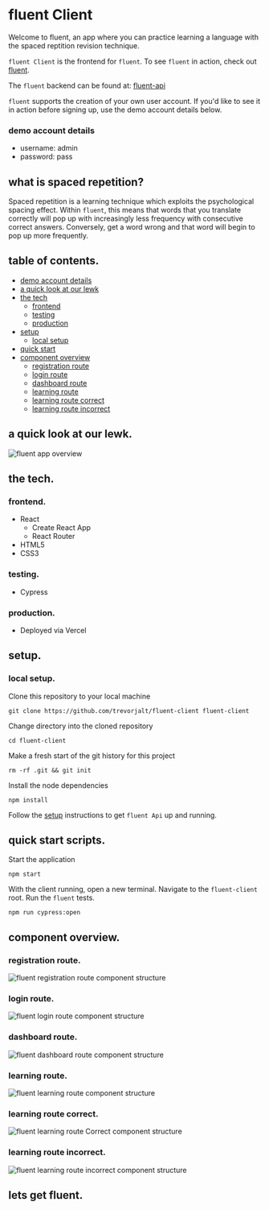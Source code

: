 # fluent Client

Welcome to fluent, an app where you can practice learning a language with the spaced reptition revision technique.

`fluent Client` is the frontend for `fluent`.  To see `fluent` in action, check out [fluent](https://fluent-live.vercel.app/ "fluent").

The `fluent` backend can be found at: [fluent-api](https://github.com/trevorjalt/fluent-api/ "fluent Api")

`fluent` supports the creation of your own user account.  If you'd like to see it in action before signing up, use the demo account details below.

### demo account details

* username: admin
* password: pass

## what is spaced repetition?

Spaced repetition is a learning technique which exploits the psychological spacing effect.  Within `fluent`, this means that words that you translate correctly will pop up with increasingly less frequency with consecutive correct answers.  Conversely, get a word wrong and that word will begin to pop up more frequently.

## table of contents.

* [demo account details](#demo-account-details)
* [a quick look at our lewk](#a-quick-look-at-our-lewk)
* [the tech](#the-tech)
  * [frontend](#frontend)
  * [testing](#testing)
  * [production](#production)
* [setup](#setup)
  * [local setup](#local-setup)
* [quick start](#quick-start-scripts)
* [component overview](#component-overview)
  * [registration route](#registration-route)
  * [login route](#login-route)
  * [dashboard route](#dashboard-route)
  * [learning route](#learning-route)
  * [learning route correct](#learning-route-correct)
  * [learning route incorrect](#learning-route-incorrect)

## a quick look at our lewk.

![fluent app overview](/images/fluent-app-full-page-view.png)

## the tech.

### frontend.

* React
  * Create React App
  * React Router
* HTML5
* CSS3

### testing.

* Cypress

### production.

* Deployed via Vercel

## setup.

### local setup.

Clone this repository to your local machine 

````
git clone https://github.com/trevorjalt/fluent-client fluent-client
````

Change directory into the cloned repository

````
cd fluent-client
````

Make a fresh start of the git history for this project

```` 
rm -rf .git && git init
````

Install the node dependencies 

````
npm install
````

Follow the [setup](https://github.com/trevorjalt/fluent-api#setup "setup") instructions to get `fluent Api` up and running.

## quick start scripts.

Start the application

````
npm start
````

With the client running, open a new terminal.  Navigate to the `fluent-client` root.  Run the `fluent` tests.

````
npm run cypress:open
````

## component overview.

### registration route.

![fluent registration route component structure](/images/fluent-component-overview-registration.png)

### login route.

![fluent login route component structure](/images/fluent-component-overview-login.png)

### dashboard route.

![fluent dashboard route component structure](/images/fluent-component-overview-dashboard.png)

### learning route.

![fluent learning route component structure](/images/fluent-component-overview-learning.png)

### learning route correct.

![fluent learning route Correct component structure](/images/fluent-component-overview-learning-correct.png)

### learning route incorrect. 

![fluent learning route incorrect component structure](/images/fluent-component-overview-learning-incorrect.png)

## lets get fluent. 